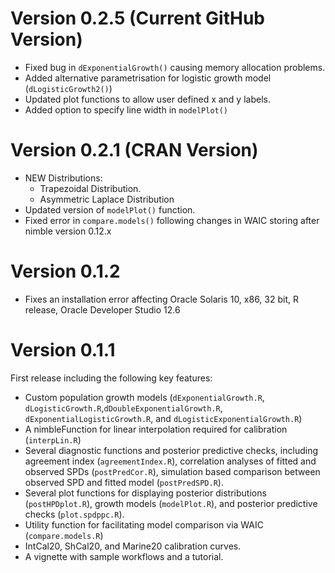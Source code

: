 # Version 0.2.5 (Current GitHub Version)
* Fixed bug in `dExponentialGrowth()` causing memory allocation problems.
* Added alternative parametrisation for logistic growth model (`dLogisticGrowth2()`)
* Updated plot functions to allow user defined x and y labels.
* Added option to specify line width in `modelPlot()`  

# Version 0.2.1 (CRAN Version)
* NEW Distributions:
  * Trapezoidal Distribution.
  * Asymmetric Laplace Distribution
* Updated version of `modelPlot()` function.
* Fixed error in `compare.models()` following changes in WAIC storing after nimble version 0.12.x

# Version 0.1.2
* Fixes an installation error affecting Oracle Solaris 10, x86, 32 bit, R release, Oracle Developer Studio 12.6 

# Version 0.1.1
First release including the following key features:
* Custom population growth models (`dExponentialGrowth.R`, `dLogisticGrowth.R`,`dDoubleExponentialGrowth.R`, `dExponentialLogisticGrowth.R`, and `dLogisticExponentialGrowth.R`)
* A nimbleFunction for linear interpolation required for calibration (`interpLin.R`)
* Several diagnostic functions and posterior predictive checks, including agreement index (`agreementIndex.R`), correlation analyses of fitted and observed SPDs (`postPredCor.R`), simulation based comparison between observed SPD and fitted model (`postPredSPD.R`).
* Several plot functions for displaying posterior distributions (`postHPDplot.R`), growth models (`modelPlot.R`), and posterior predictive checks (`plot.spdppc.R`).
* Utility function for facilitating model comparison via WAIC (`compare.models.R`)
* IntCal20, ShCal20, and Marine20 calibration curves. 
* A vignette with sample workflows and a tutorial.
